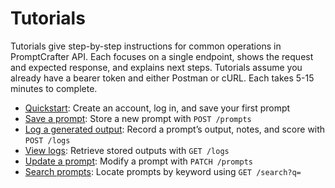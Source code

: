 # Tutorials

Tutorials give step-by-step instructions for common operations in PromptCrafter API. Each focuses on a single endpoint, shows the request and expected response, and explains next steps. Tutorials assume you already have a bearer token and either Postman or cURL. Each takes 5-15 minutes to complete.  

- [Quickstart](quickstart.md): Create an account, log in, and save your first prompt
- [Save a prompt](tutorials/create-prompt.md): Store a new prompt with `POST /prompts`
- [Log a generated output](tutorials/test-prompt.md): Record a prompt’s output, notes, and score with `POST /logs`
- [View logs](tutorials/view-logs.md): Retrieve stored outputs with `GET /logs`
- [Update a prompt](tutorials/update-prompt.md): Modify a prompt with `PATCH /prompts`
- [Search prompts](tutorials/search-prompts.md): Locate prompts by keyword using `GET /search?q=`
